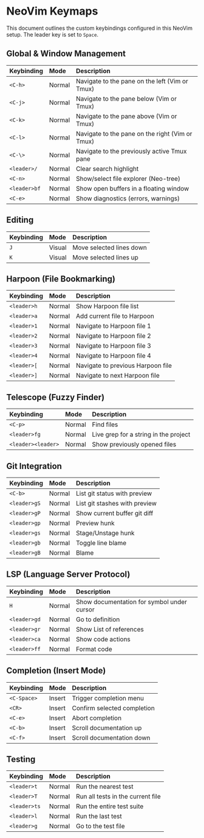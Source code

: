 # NeoVim Keymaps

This document outlines the custom keybindings configured in this NeoVim setup. The leader key is set to `Space`.

## Global & Window Management

| Keybinding      | Mode   | Description                                       |
| :-------------- | :----- | :------------------------------------------------ |
| `<C-h>`         | Normal | Navigate to the pane on the left (Vim or Tmux)    |
| `<C-j>`         | Normal | Navigate to the pane below (Vim or Tmux)          |
| `<C-k>`         | Normal | Navigate to the pane above (Vim or Tmux)          |
| `<C-l>`         | Normal | Navigate to the pane on the right (Vim or Tmux)   |
| `<C-\>`         | Normal | Navigate to the previously active Tmux pane       |
| `<leader>/`     | Normal | Clear search highlight                            |
| `<C-n>`         | Normal | Show/select file explorer (Neo-tree)              |
| `<leader>bf`    | Normal | Show open buffers in a floating window            |
| `<C-e>`         | Normal | Show diagnostics (errors, warnings)               |

## Editing

| Keybinding | Mode   | Description              |
| :--------- | :----- | :----------------------- |
| `J`        | Visual | Move selected lines down |
| `K`        | Visual | Move selected lines up   |

## Harpoon (File Bookmarking)

| Keybinding   | Mode   | Description                     |
| :----------- | :----- | :------------------------------ |
| `<leader>h`  | Normal | Show Harpoon file list          |
| `<leader>a`  | Normal | Add current file to Harpoon     |
| `<leader>1`  | Normal | Navigate to Harpoon file 1      |
| `<leader>2`  | Normal | Navigate to Harpoon file 2      |
| `<leader>3`  | Normal | Navigate to Harpoon file 3      |
| `<leader>4`  | Normal | Navigate to Harpoon file 4      |
| `<leader>[`  | Normal | Navigate to previous Harpoon file |
| `<leader>]`  | Normal | Navigate to next Harpoon file   |

## Telescope (Fuzzy Finder)

| Keybinding      | Mode   | Description                               |
| :-------------- | :----- | :---------------------------------------- |
| `<C-p>`         | Normal | Find files                                |
| `<leader>fg`    | Normal | Live grep for a string in the project     |
| `<leader><leader>` | Normal | Show previously opened files              |

## Git Integration

| Keybinding   | Mode   | Description                     |
| :----------- | :----- | :------------------------------ |
| `<C-b>`      | Normal | List git status with preview    |
| `<leader>gS` | Normal | List git stashes with preview   |
| `<leader>gP` | Normal | Show current buffer git diff    |
| `<leader>gp` | Normal | Preview hunk                    |
| `<leader>gs` | Normal | Stage/Unstage hunk              |
| `<leader>gb` | Normal | Toggle line blame               |
| `<leader>gB` | Normal | Blame                           |

## LSP (Language Server Protocol)

| Keybinding   | Mode   | Description                               |
| :----------- | :----- | :---------------------------------------- |
| `H`          | Normal | Show documentation for symbol under cursor|
| `<leader>gd` | Normal | Go to definition                          |
| `<leader>gr` | Normal | Show List of references                   |
| `<leader>ca` | Normal | Show code actions                         |
| `<leader>ff` | Normal | Format code                               |

## Completion (Insert Mode)

| Keybinding  | Mode   | Description                 |
| :---------- | :----- | :-------------------------- |
| `<C-Space>` | Insert | Trigger completion menu     |
| `<CR>`      | Insert | Confirm selected completion |
| `<C-e>`     | Insert | Abort completion            |
| `<C-b>`     | Insert | Scroll documentation up     |
| `<C-f>`     | Insert | Scroll documentation down   |

## Testing

| Keybinding   | Mode   | Description                       |
| :----------- | :----- | :-------------------------------- |
| `<leader>t`  | Normal | Run the nearest test              |
| `<leader>T`  | Normal | Run all tests in the current file |
| `<leader>ts` | Normal | Run the entire test suite         |
| `<leader>l`  | Normal | Run the last test                 |
| `<leader>g`  | Normal | Go to the test file               |
